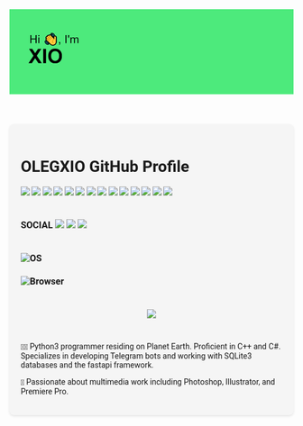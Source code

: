 <img src="header.png">
<div style="font-family: 'Roboto', sans-serif; background-color: #f5f5f5; padding: 20px; border-radius: 8px; box-shadow: 0 2px 4px rgba(0, 0, 0, 0.1); max-width: 800px; margin: 50px auto;">
  <h1>OLEGXIO GitHub Profile</h1>
  <img src="https://img.shields.io/badge/python-3670A0?style=for-the-badge&logo=python&logoColor=ffdd54">
  <img src="https://img.shields.io/badge/sqlite-%2307405e.svg?style=for-the-badge&logo=sqlite&logoColor=white">
  <img src="https://img.shields.io/badge/adobe%20illustrator-%23FF9A00.svg?style=for-the-badge&logo=adobe%20illustrator&logoColor=white">
  <img src="https://img.shields.io/badge/adobe%20photoshop-%2331A8FF.svg?style=for-the-badge&logo=adobe%20photoshop&logoColor=white">
  <img src="https://img.shields.io/badge/Adobe%20Premiere%20Pro-9999FF.svg?style=for-the-badge&logo=Adobe%20Premiere%20Pro&logoColor=white">
  <img src="https://img.shields.io/badge/blender-%23F5792A.svg?style=for-the-badge&logo=blender&logoColor=white">
  <img src="https://img.shields.io/badge/Codeforces-445f9d?style=for-the-badge&logo=Codeforces&logoColor=white">
  <img src="https://img.shields.io/badge/-Stackoverflow-FE7A16?style=for-the-badge&logo=stack-overflow&logoColor=white">
  <img src="https://img.shields.io/badge/FastAPI-005571?style=for-the-badge&logo=fastapi">
  <img src="https://img.shields.io/badge/pycharm-143?style=for-the-badge&logo=pycharm&logoColor=black&color=black&labelColor=green">
  <img src="https://img.shields.io/badge/-Arduino-00979D?style=for-the-badge&logo=Arduino&logoColor=white">
  <img src="https://img.shields.io/badge/-RaspberryPi-C51A4A?style=for-the-badge&logo=Raspberry-Pi">
  <img src="https://img.shields.io/badge/-selenium-%43B02A?style=for-the-badge&logo=selenium&logoColor=white">
  <img src="https://img.shields.io/badge/github-%23121011.svg?style=for-the-badge&logo=github&logoColor=white">
<h1></h1>
<div>
  <h3>  SOCIAL
    <img align="bottom" src="https://img.shields.io/badge/Discord-%235865F2.svg?style=for-the-badge&logo=discord&logoColor=white">
    <a href="https://olegxio.t.me"><img align="bottom" src="https://img.shields.io/badge/Telegram-2CA5E0?style=for-the-badge&logo=telegram&logoColor=white"></a>
    <a href="mailto:olegxio@tensi.org"><img align="bottom" src="https://img.shields.io/badge/Gmail-D14836?style=for-the-badge&logo=gmail&logoColor=white"></a>
  </h3>
  <h1></h1>
  <h3>  OS        
    <img align="left" src="https://img.shields.io/badge/Tails%20-56347C?&style=for-the-badge&logo=tails&logoColor=white">
  </h3>
  <h3>  Browser        
    <img align="left" src="https://img.shields.io/badge/Tor-7D4698?style=for-the-badge&logo=Tor-Browser&logoColor=white">
  </h3>
</div>
  <h1></h1>
<p align="center">
  <img src="https://github-readme-stats.vercel.app/api?username=OlegXio&show_icons=true&count_private=true&bg_color=30,e96443,904e95&icon_color=fafafa&text_color=fafafa&title_color=fafafa&border_color=fafafa&border_radius=20&include_all_commits=true&line_height=30&custom_title=My%20GitHub%20Stats">
</p>
 <h1></h1>
  <p><span style="vertical-align: middle;">👨‍💻</span> Python3 programmer residing on Planet Earth. Proficient in C++ and C#. Specializes in developing Telegram bots and working with SQLite3 databases and the fastapi framework.</p>
  <p><span style="vertical-align: middle;">🎨</span> Passionate about multimedia work including Photoshop, Illustrator, and Premiere Pro.</p>
</div>
